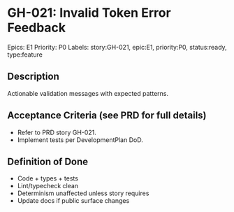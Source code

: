 # GH-021: Invalid Token Error Feedback

Epics: E1
Priority: P0
Labels: story:GH-021, epic:E1, priority:P0, status:ready, type:feature

## Description
Actionable validation messages with expected patterns.

## Acceptance Criteria (see PRD for full details)
- Refer to PRD story GH-021.
- Implement tests per DevelopmentPlan DoD.

## Definition of Done
- Code + types + tests
- Lint/typecheck clean
- Determinism unaffected unless story requires
- Update docs if public surface changes
